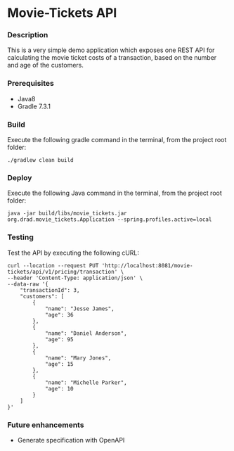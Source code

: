# Movie-Tickets API

### Description
This is a very simple demo application which exposes one REST API for calculating the movie ticket costs 
of a transaction, based on the number and age of the customers.

### Prerequisites

- Java8
- Gradle 7.3.1

### Build

Execute the following gradle command in the terminal, from the project root folder: 

```./gradlew clean build```

### Deploy

Execute the following Java command in the terminal, from the project root folder: 

```java -jar build/libs/movie_tickets.jar org.drad.movie_tickets.Application --spring.profiles.active=local```

### Testing

Test the API by executing the following cURL:

```
curl --location --request PUT 'http://localhost:8081/movie-tickets/api/v1/pricing/transaction' \
--header 'Content-Type: application/json' \
--data-raw '{
    "transactionId": 3,
    "customers": [
        {
            "name": "Jesse James",
            "age": 36
        },
        {
            "name": "Daniel Anderson",
            "age": 95
        },
        {
            "name": "Mary Jones",
            "age": 15
        },
        {
            "name": "Michelle Parker",
            "age": 10
        }
    ]
}'
```

### Future enhancements

- Generate specification with OpenAPI